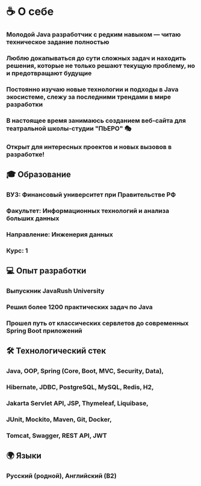 # ☕ О себе
### Молодой Java разработчик с редким навыком — читаю техническое задание полностью
### Люблю докапываться до сути сложных задач и находить решения, которые не только решают текущую проблему, но и предотвращают будущие
### Постоянно изучаю новые технологии и подходы в Java экосистеме, слежу за последними трендами в мире разработки
### В настоящее время занимаюсь созданием веб-сайта для театральной школы-студии "ПЬЕРО" 🎭
### Открыт для интересных проектов и новых вызовов в разработке! 

## 🎓 Образование
### ВУЗ: Финансовый университет при Правительстве РФ  
### Факультет: Информационных технологий и анализа больших данных  
### Направление: Инженерия данных  
### Курс: 1  

## 💻 Опыт разработки
### Выпускник JavaRush University  
### Решил более 1200 практических задач по Java  
### Прошел путь от классических сервлетов до современных Spring Boot приложений  

## 🛠️ Технологический стек
### Java, OOP, Spring (Core, Boot, MVC, Security, Data),
### Hibernate, JDBC, PostgreSQL, MySQL, Redis, H2,
### Jakarta Servlet API, JSP, Thymeleaf, Liquibase,
### JUnit, Mockito, Maven, Git, Docker,
### Tomcat, Swagger, REST API, JWT

## 🌍 Языки
### Русский (родной), Английский (B2)
